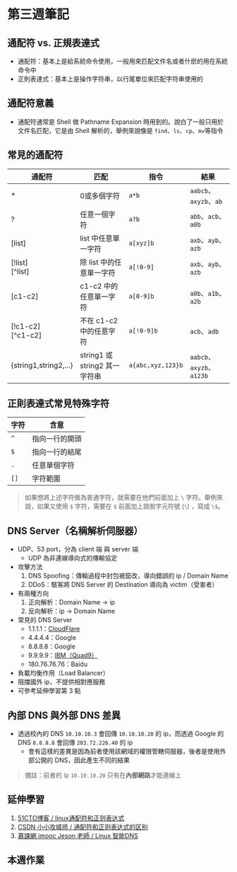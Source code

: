# 第三週筆記
## 通配符 vs. 正規表達式
* 通配符：基本上是給系統命令使用，一般用來匹配文件名或者什麽的用在系統命令中
* 正則表達式：基本上是操作字符串，以行尾單位來匹配字符串使用的

## 通配符意義
* 通配符通常是 Shell 做 Pathname Expansion 時用到的。說白了一般只用於文件名匹配，它是由 Shell 解析的，舉例來說像是 `find`、`ls`、`cp`、`mv`等指令

## 常見的通配符
| 通配符 | 匹配 | 指令 | 結果 |
| ----- | ----- | ----- | ---- |
| * | 0或多個字符 | `a*b` | `aabcb`、`axyzb`、`ab`|
| ? | 任意一個字符 | `a?b` | `abb`、`acb`、`a0b` |
| [list] | list 中任意單一字符 | `a[xyz]b` | `axb`、`ayb`、`azb` |
| [!list]<br>[^list] | 除 list 中的任意單一字符 | `a[!0-9]` | `axb`、`ayb`、`azb` |
| [c1-c2] | c1-c2 中的任意單一字符 | `a[0-9]b` | `a0b`、`a1b`、`a2b` |
| [!c1-c2]<br>[^c1-c2] | 不在 c1-c2 中的任意字符 | `a[!0-9]b` | `acb`、`adb` |
| {string1,string2,...} | string1 或 string2 其一字符串 | `a{abc,xyz,123}b` | `aabcb`、`axyzb`、`a123b` |

## 正則表達式常見特殊字符
| 字符 | 含意 |
| ---- | ---- |
| `^` | 指向一行的開頭 |
| `$` | 指向一行的結尾 |
| `.` | 任意單個字符 |
| `[]` | 字符範圍 |
> 如果想將上述字符做為普通字符，就需要在他們前面加上 `\` 字符。舉例來說，如果又使用 `$` 字符，需要在 `$` 前面加上跳脫字元符號 (`\`) ，寫成 `\$`。

## DNS Server（名稱解析伺服器）
* UDP、53 port，分為 client 端 與 server 端
    * UDP 為非連線導向式的傳輸協定
* 攻擊方法
    1. DNS Spoofing：傳輸過程中封包被竄改，導向錯誤的 ip / Domain Name
    2. DDoS：駭客將 DNS Server 的 Destination 導向為 victim（受害者）
* 有兩種方向
    1. 正向解析：Domain Name -> ip
    2. 反向解析：ip -> Domain Name
* 常見的 DNS Server
    * 1.1.1.1：[CloudFlare](https://zh.wikipedia.org/zh-tw/CloudFlare)
    * 4.4.4.4：Google
    * 8.8.8.8：Google
    * 9.9.9.9：[IBM（Quad9）](https://en.wikipedia.org/wiki/Quad9)
    * 180.76.76.76：Baidu
* 負載均衡作用（Load Balancer）
* 阻擋國外 ip，不提供相對應服務
* 可參考延伸學習第 3 點

## 內部 DNS 與外部 DNS 差異
* 透過校內的 DNS `10.10.10.3` 會回傳 `10.10.10.20` 的 ip，而透過 Google 的 DNS `8.8.8.8` 會回傳 `203.72.226.40` 的 ip
    * 會有這樣的差異是因為前者使用該網域的權限管轄伺服器，後者是使用外部公開的 DNS，因此產生不同的結果
> 備註：前者的 ip `10.10.10.20` 只有在**內部網路**才能連線上

## 延伸學習
1. [51CTO博客 / linux通配符和正则表达式](https://blog.51cto.com/qibingtuan/1970593)
2. [CSDN 小小攻城师 / 通配符和正则表达式的区别](https://blog.csdn.net/huiguixian/article/details/6284834)
3. [慕課網 imooc Jeson 老師 / Linux 智能DNS](https://www.imooc.com/learn/768)

## 本週作業
